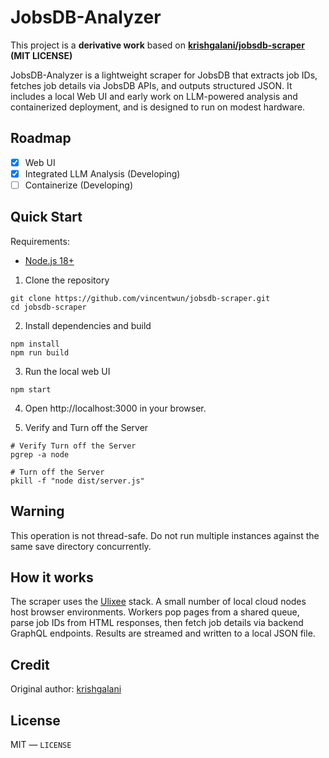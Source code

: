 # JobsDB-Analyzer

This project is a **derivative work** based on **[krishgalani/jobsdb-scraper](https://github.com/krishgalani/jobsdb-scraper) (MIT LICENSE)**


JobsDB-Analyzer is a lightweight scraper for JobsDB that extracts job IDs, fetches job details via JobsDB APIs, and outputs structured JSON. It includes a local Web UI and early work on LLM-powered analysis and containerized deployment, and is designed to run on modest hardware.

## Roadmap

- [x] Web UI
- [x] Integrated LLM Analysis (Developing)
- [ ] Containerize (Developing)

## Quick Start

Requirements:

- [Node.js 18+](https://nodejs.org/en/download/)

1. Clone the repository

```shell
git clone https://github.com/vincentwun/jobsdb-scraper.git
cd jobsdb-scraper
```

2. Install dependencies and build

```shell
npm install
npm run build
```

3. Run the local web UI

```shell
npm start
```

4. Open http://localhost:3000 in your browser.


5. Verify and Turn off the Server

```shell
# Verify Turn off the Server
pgrep -a node
```

```shell
# Turn off the Server
pkill -f "node dist/server.js"
```

## Warning

This operation is not thread-safe. Do not run multiple instances against the same save directory concurrently.

## How it works

The scraper uses the [Ulixee](https://nodejs.org/en/download/) stack. A small number of local cloud nodes host browser environments. Workers pop pages from a shared queue, parse job IDs from HTML responses, then fetch job details via backend GraphQL endpoints. Results are streamed and written to a local JSON file.

## Credit

Original author: [krishgalani](https://github.com/krishgalani)

## License

MIT — `LICENSE`